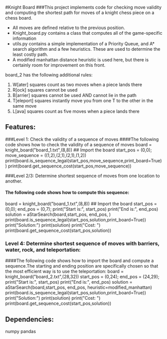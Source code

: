 #Knight Board
###This project implements code for checking move validity and computing the shortest path for moves of a knight chess piece on a chess board.
- All moves are defined relative to the previous position.
- Knight_board.py contains a class that computes all of the game-specific information
- utils.py contains a simple implementation of a Priority Queue, and A* search algorithm and a few heuristics. These are used to determine the least costly path.
- A modified manhattan distance heuristic is used here, but there is certainly room for improvement on this front.

board_2 has the following additional rules:
1) W[ater] squares count as two moves when a piece lands there
2) R[ock] squares cannot be used
3) B[arrier] squares cannot be used AND cannot lie in the path
4) T[eleport] squares instantly move you from one T to the other in
the same move
5) L[ava] squares count as five moves when a piece lands there


## Features:
###Level 1: Check the validity of a sequence of moves
####The following code shows how to check the validity of a sequence of moves
board = knight_board("board_1.txt",(8,8)) ## Import the board
start_pos = (0,0);
move_sequence = ((1,2),(2,1),(2,1),(1,2))
print(board.is_sequence_legal(start_pos,move_sequence,print_board=True))
print(board.get_sequence_cost(start_pos,move_sequence))

###Level 2/3: Determine shortest sequence of moves from one location to another.
#### The following code shows how to compute this sequence:

board = knight_board("board_1.txt",(8,8)) ## Import the board
start_pos = (0,0);
end_pos   = (0,7);
print("Start is:", start_pos)
print("End is:", end_pos)
solution = aStarSearch(board,start_pos, end_pos, )
print(board.is_sequence_legal(start_pos,solution,print_board=True))
print("Solution:")
print(solution)
print("Cost: ")
print(board.get_sequence_cost(start_pos,solution))

### Level 4: Determine shortest sequence of moves with barriers, water, rock, and teleportation:
####The following code shows how to import the board and compute a sequence.The starting and ending position are specifically chosen so that the most efficient way is to use the teleportation:
board = knight_board("board_2.txt",(28,32))
start_pos = (0,24);
end_pos   = (24,29);
print("Start is:", start_pos)
print("End is:", end_pos)
solution = aStarSearch(board,start_pos, end_pos, heuristic=modified_manhattan)
print(board.is_sequence_legal(start_pos,solution,print_board=True))
print("Solution:")
print(solution)
print("Cost: ")
print(board.get_sequence_cost(start_pos,solution))


## Dependencies:
numpy
pandas

